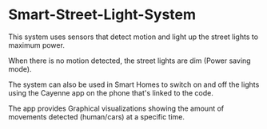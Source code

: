 # Smart-Street-Light-System

This system uses sensors that detect motion and light up the street lights to maximum power.

When there is no motion detected, the street lights are dim (Power saving mode).

The system can also be used in Smart Homes to switch on and off the lights using the Cayenne app on the phone that's linked to the code.

The app provides Graphical visualizations showing the amount of movements detected (human/cars) at a specific time. 

